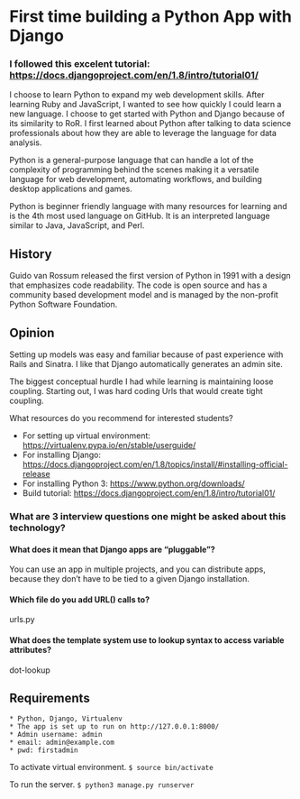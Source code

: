 # First time building a Python App with Django

### I followed this excelent tutorial: https://docs.djangoproject.com/en/1.8/intro/tutorial01/

I choose to learn Python to expand my web development skills. After learning Ruby and JavaScript, I wanted to see how quickly I could learn a new language. I choose to get started with Python and Django because of its similarity to RoR. I first learned about Python after talking to data science professionals about how they are able to leverage the language for data analysis. 

Python is a general-purpose language that can handle a lot of the complexity of programming behind the scenes making it a versatile language for web development, automating workflows, and building desktop applications and games.

Python is beginner friendly language with many resources for learning and is the 4th most used language on GitHub. It is an interpreted language similar to Java, JavaScript, and Perl.

## History
Guido van Rossum released the first version of Python in 1991 with a design that emphasizes code readability. 
The code is open source and has a community based development model and is managed by the non-profit Python Software Foundation.

## Opinion
Setting up models was easy and familiar because of past experience with Rails and Sinatra. I like that Django automatically generates an admin site.

The biggest conceptual hurdle I had while learning is maintaining loose coupling. Starting out, I was hard coding Urls that would create tight coupling. 

What resources do you recommend for interested students?
* For setting up virtual environment: https://virtualenv.pypa.io/en/stable/userguide/
* For installing Django: https://docs.djangoproject.com/en/1.8/topics/install/#installing-official-release
* For installing Python 3: https://www.python.org/downloads/
* Build tutorial: https://docs.djangoproject.com/en/1.8/intro/tutorial01/
    
### What are 3 interview questions one might be asked about this technology?

#### What does it mean that Django apps are “pluggable”? 
You can use an app in multiple projects, and you can distribute apps, because they don’t have to be tied to a given Django installation.

#### Which file do you add URL() calls to? 
urls.py

#### What does the template system use to lookup syntax to access variable attributes?  
dot-lookup

## Requirements
    * Python, Django, Virtualenv
    * The app is set up to run on http://127.0.0.1:8000/ 
    * Admin username: admin
    * email: admin@example.com
    * pwd: firstadmin
    
To activate virtual environment.
```$ source bin/activate```

To run the server.
```$ python3 manage.py runserver```
